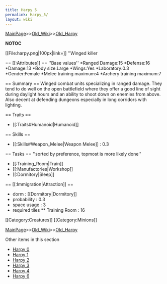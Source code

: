 ```yaml
---
title: Harpy 5
permalink: Harpy_5/
layout: wiki
---
```


[MainPage](/keeperrl_wiki/ "wikilink")>>[Old_Wiki](/keeperrl_wiki/Old_Wiki "wikilink")>>[Old_Harpy](/keeperrl_wiki/Old_Harpy "wikilink")

__NOTOC__

[[File:harpy.png|100px|link=]] ''Winged killer

== [[:Attributes]] ==
''Base values''
*Ranged Damage:15
*Defense:16
*Damage:13
*Body size:Large
*Wings:Yes
*Laboratory:0.3
*Gender:Female
*Melee training maximum:4
*Archery training maximum:7

== Summary ==
Winged combat units specializing in ranged damage. They tend to do well on the open battlefield where they offer a good line of sight during daylight hours and an ability to shoot down on enemies from above. Also decent at defending dungeons especially in long corridors with lighting.

== Traits ==
* [[:Traits#Humanoid|Humanoid]]

== Skills ==
* [[:Skills#Weapon_Melee|Weapon Melee]] : 0.3

== Tasks ==
''sorted by preference, topmost is more likely done''
* [[:Training_Room|Train]]
* [[:Manufactories|Workshop]]
* [[:Dormitory|Sleep]]

== [[:Immigration|Attraction]] ==
* dorm : [[Dormitory|Dormitory]]
* probability : 0.3
* space usage : 3
* required tiles
** Training Room : 16

[[Category:Creatures]]
[[Category:Minions]]

[MainPage](/keeperrl_wiki/ "wikilink")>>[Old_Wiki](/keeperrl_wiki/Old_Wiki "wikilink")>>[Old_Harpy](/keeperrl_wiki/Old_Harpy "wikilink")

Other items in this section
-    [Harpy 0](/keeperrl_wiki/Harpy_0 "wikilink")
-    [Harpy 1](/keeperrl_wiki/Harpy_1 "wikilink")
-    [Harpy 2](/keeperrl_wiki/Harpy_2 "wikilink")
-    [Harpy 3](/keeperrl_wiki/Harpy_3 "wikilink")
-    [Harpy 4](/keeperrl_wiki/Harpy_4 "wikilink")
-    [Harpy 6](/keeperrl_wiki/Harpy_6 "wikilink")
